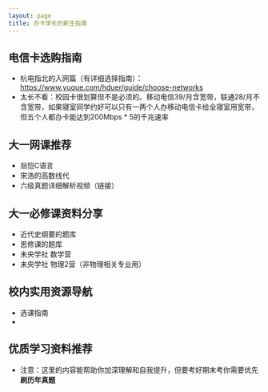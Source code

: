```yaml
---
layout: page
title: 办卡学长的新生指南
---
```


## 电信卡选购指南
- 杭电指北的入网篇（有详细选择指南）： https://www.yuque.com/hduer/guide/choose-networks
- 太长不看：校园卡很划算但不是必须的。移动电信39/月含宽带，联通28/月不含宽带，如果寝室同学约好可以只有一两个人办移动电信卡给全寝室用宽带，但五个人都办卡能达到200Mbps * 5的千兆速率

## 大一网课推荐
- 翁恺C语言
- 宋浩的高数线代
- 六级真题详细解析视频（链接）

## 大一必修课资料分享
- 近代史纲要的题库
- 思修课的题库
- 未央学社 数学营
- 未央学社 物理2营（非物理相关专业用）

## 校内实用资源导航
- 选课指南
- 


## 优质学习资料推荐
- 注意：这里的内容能帮助你加深理解和自我提升，但要考好期末考你需要优先**刷历年真题**